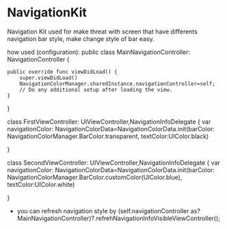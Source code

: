 # NavigationKit

Navigation Kit used for make threat with screen that have differents navigation bar style, make change style of bar easy.

how used (configuration): 
public class MainNavigationController: NavigationController {

    public override func viewDidLoad() {
        super.viewDidLoad()
        NavigationColorManager.sharedInstance.navigationController=self;
        // Do any additional setup after loading the view.
    }
    
}

class FirstViewController: UIViewController,NavigationInfoDelegate {
    var navigationColor: NavigationColorData=NavigationColorData.init(barColor: NavigationColorManager.BarColor.transparent, textColor:UIColor.black)
    
   
  }
  
  class SecondViewController: UIViewController,NavigationInfoDelegate {
    var navigationColor: NavigationColorData=NavigationColorData.init(barColor: NavigationColorManager.BarColor.customColor(UIColor.blue), textColor:UIColor.white)
    
 }

* you can refresh navigation style by 
(self.navigationController as? MainNavigationController)?.refrehNavigationInfoVisibleViewController();
